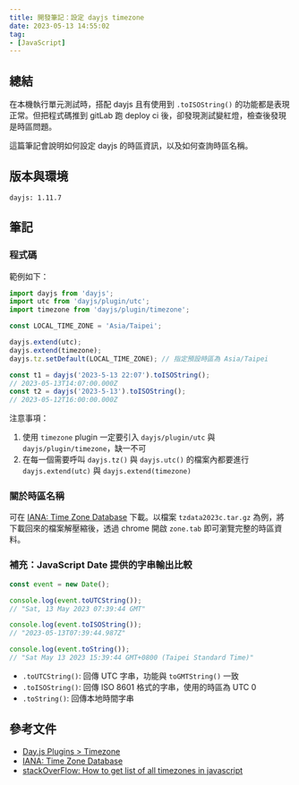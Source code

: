 ```yaml
---
title: 開發筆記：設定 dayjs timezone
date: 2023-05-13 14:55:02
tag:
- [JavaScript]
---
```


## 總結

在本機執行單元測試時，搭配 dayjs 且有使用到 `.toISOString()` 的功能都是表現正常。但把程式碼推到 gitLab 跑 deploy ci 後，卻發現測試變紅燈，檢查後發現是時區問題。

這篇筆記會說明如何設定 dayjs 的時區資訊，以及如何查詢時區名稱。

## 版本與環境

```
dayjs: 1.11.7
```

## 筆記

### 程式碼

範例如下：

```ts
import dayjs from 'dayjs';
import utc from 'dayjs/plugin/utc';
import timezone from 'dayjs/plugin/timezone';

const LOCAL_TIME_ZONE = 'Asia/Taipei';

dayjs.extend(utc);
dayjs.extend(timezone);
dayjs.tz.setDefault(LOCAL_TIME_ZONE); // 指定預設時區為 Asia/Taipei

const t1 = dayjs('2023-5-13 22:07').toISOString();
// 2023-05-13T14:07:00.000Z
const t2 = dayjs('2023-5-13').toISOString();
// 2023-05-12T16:00:00.000Z
```

注意事項：

1. 使用 `timezone` plugin 一定要引入 `dayjs/plugin/utc` 與 `dayjs/plugin/timezone`，缺一不可
2. 在每一個需要呼叫 `dayjs.tz()` 與 `dayjs.utc()` 的檔案內都要進行 `dayjs.extend(utc)` 與 `dayjs.extend(timezone)`

### 關於時區名稱

可在 [IANA: Time Zone Database](https://www.iana.org/time-zones) 下載。以檔案 `tzdata2023c.tar.gz` 為例，將下載回來的檔案解壓縮後，透過 chrome 開啟 `zone.tab` 即可瀏覽完整的時區資料。

### 補充：JavaScript Date 提供的字串輸出比較

```ts
const event = new Date();

console.log(event.toUTCString());
// "Sat, 13 May 2023 07:39:44 GMT"

console.log(event.toISOString());
// "2023-05-13T07:39:44.987Z"

console.log(event.toString());
// "Sat May 13 2023 15:39:44 GMT+0800 (Taipei Standard Time)"
```

- `.toUTCString()`: 回傳 UTC 字串，功能與 `toGMTString()` 一致
- `.toISOString()`: 回傳 ISO 8601 格式的字串，使用的時區為 UTC 0
- `.toString()`: 回傳本地時間字串

## 參考文件

- [Day.js Plugins > Timezone](https://day.js.org/docs/en/plugin/timezone)
- [IANA: Time Zone Database](https://www.iana.org/time-zones)
- [stackOverFlow: How to get list of all timezones in javascript](https://stackoverflow.com/questions/38399465/how-to-get-list-of-all-timezones-in-javascript)
